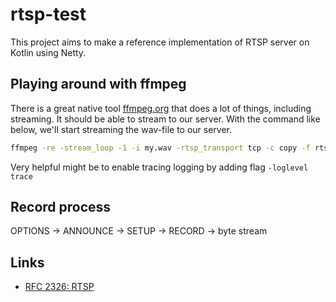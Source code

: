 # rtsp-test

This project aims to make a reference implementation of RTSP server on Kotlin using Netty.

## Playing around with ffmpeg

There is a great native tool [ffmpeg.org](https://ffmpeg.org) that does a lot of things, including streaming. It should be able to stream to our server. With the command like below, we'll start streaming the wav-file to our server.

```bash
ffmpeg -re -stream_loop -1 -i my.wav -rtsp_transport tcp -c copy -f rtsp rtsp://localhost:8554/mystream
```

Very helpful might be to enable tracing logging by adding flag `-loglevel trace`

## Record process

OPTIONS -> ANNOUNCE -> SETUP -> RECORD -> byte stream

## Links

* [RFC 2326: RTSP](https://tools.ietf.org/html/rfc2326)